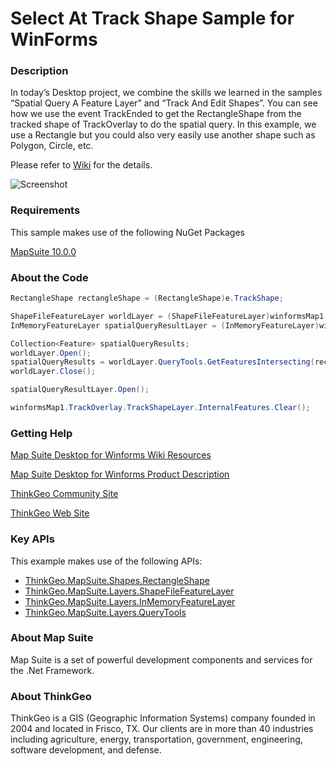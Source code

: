 # Select At Track Shape Sample for WinForms

### Description

In today’s Desktop project, we combine the skills we learned in the samples “Spatial Query A Feature Layer” and “Track And Edit Shapes”. You can see how we use the event TrackEnded to get the RectangleShape from the tracked shape of TrackOverlay to do the spatial query. In this example, we use a Rectangle but you could also very easily use another shape such as Polygon, Circle, etc.

Please refer to [Wiki](http://wiki.thinkgeo.com/wiki/map_suite_desktop_for_winforms) for the details.

![Screenshot](https://gitlab.com/thinkgeo/public/thinkgeo-desktop-maps/-/raw/support/v10/samples/winforms/SelectAtTrackShapes/Screenshot.gif)

### Requirements
This sample makes use of the following NuGet Packages

[MapSuite 10.0.0](https://www.nuget.org/packages?q=ThinkGeo)

### About the Code
```csharp
RectangleShape rectangleShape = (RectangleShape)e.TrackShape;

ShapeFileFeatureLayer worldLayer = (ShapeFileFeatureLayer)winformsMap1.FindFeatureLayer("WorldLayer");
InMemoryFeatureLayer spatialQueryResultLayer = (InMemoryFeatureLayer)winformsMap1.FindFeatureLayer("SpatialQueryResultLayer");

Collection<Feature> spatialQueryResults;
worldLayer.Open();
spatialQueryResults = worldLayer.QueryTools.GetFeaturesIntersecting(rectangleShape, ReturningColumnsType.NoColumns);
worldLayer.Close();

spatialQueryResultLayer.Open();

winformsMap1.TrackOverlay.TrackShapeLayer.InternalFeatures.Clear();
```
### Getting Help

[Map Suite Desktop for Winforms Wiki Resources](http://wiki.thinkgeo.com/wiki/map_suite_desktop_for_winforms)

[Map Suite Desktop for Winforms Product Description](https://thinkgeo.com/ui-controls#desktop-platforms)

[ThinkGeo Community Site](http://community.thinkgeo.com/)

[ThinkGeo Web Site](http://www.thinkgeo.com)

### Key APIs
This example makes use of the following APIs:

- [ThinkGeo.MapSuite.Shapes.RectangleShape](http://wiki.thinkgeo.com/wiki/api/thinkgeo.mapsuite.shapes.rectangleshape)
- [ThinkGeo.MapSuite.Layers.ShapeFileFeatureLayer](http://wiki.thinkgeo.com/wiki/api/thinkgeo.mapsuite.layers.shapefilefeaturelayer)
- [ThinkGeo.MapSuite.Layers.InMemoryFeatureLayer](http://wiki.thinkgeo.com/wiki/api/thinkgeo.mapsuite.layers.inmemoryfeaturelayer)
- [ThinkGeo.MapSuite.Layers.QueryTools](http://wiki.thinkgeo.com/wiki/api/thinkgeo.mapsuite.layers.querytools)

### About Map Suite
Map Suite is a set of powerful development components and services for the .Net Framework.

### About ThinkGeo
ThinkGeo is a GIS (Geographic Information Systems) company founded in 2004 and located in Frisco, TX. Our clients are in more than 40 industries including agriculture, energy, transportation, government, engineering, software development, and defense.

